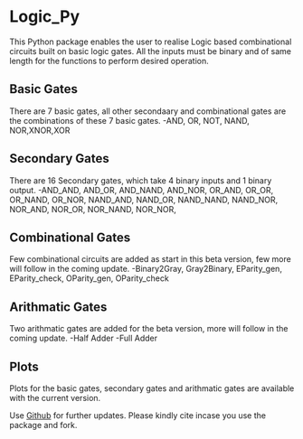 # Logic_Py

This Python package enables the user to realise Logic based combinational circuits built on basic logic gates.
All the inputs must be binary and of same length for the functions to perform desired operation. 

## Basic Gates

There are 7 basic gates, all other secondaary and combinational gates are the combinations of these 7 basic gates.
-AND, OR, NOT, NAND, NOR,XNOR,XOR

## Secondary Gates

There are 16 Secondary gates, which take 4 binary inputs and 1 binary output.
-AND_AND, AND_OR, AND_NAND, AND_NOR, OR_AND, OR_OR, 
   OR_NAND, OR_NOR, NAND_AND, NAND_OR, NAND_NAND, 
   NAND_NOR, NOR_AND, NOR_OR, NOR_NAND, NOR_NOR,

## Combinational Gates
Few combinational circuits are added as start in this beta version, few more will follow in the coming update.
-Binary2Gray, Gray2Binary, EParity_gen, EParity_check, OParity_gen, OParity_check

## Arithmatic Gates
Two arithmatic gates are added for the beta version, more will follow in the coming update.
-Half Adder
-Full Adder

## Plots
Plots for the basic gates, secondary gates and arithmatic gates are available with the current version.

Use [Github](https://github.com/vishwesh-vishwesh/Logic_Py/) for further updates. 
Please kindly cite incase you use the package and fork.
